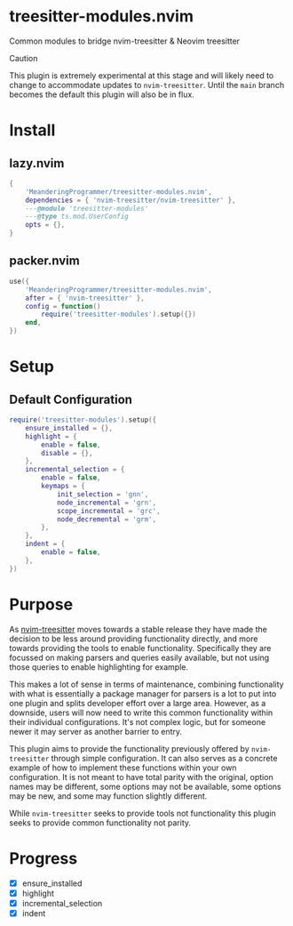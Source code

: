 # treesitter-modules.nvim

Common modules to bridge nvim-treesitter & Neovim treesitter

> [!CAUTION]
>
> This plugin is extremely experimental at this stage and will likely need to change
> to accommodate updates to `nvim-treesitter`. Until the `main` branch becomes the
> default this plugin will also be in flux.

# Install

## lazy.nvim

```lua
{
    'MeanderingProgrammer/treesitter-modules.nvim',
    dependencies = { 'nvim-treesitter/nvim-treesitter' },
    ---@module 'treesitter-modules'
    ---@type ts.mod.UserConfig
    opts = {},
}
```

## packer.nvim

```lua
use({
    'MeanderingProgrammer/treesitter-modules.nvim',
    after = { 'nvim-treesitter' },
    config = function()
        require('treesitter-modules').setup({})
    end,
})
```

# Setup

## Default Configuration

```lua
require('treesitter-modules').setup({
    ensure_installed = {},
    highlight = {
        enable = false,
        disable = {},
    },
    incremental_selection = {
        enable = false,
        keymaps = {
            init_selection = 'gnn',
            node_incremental = 'grn',
            scope_incremental = 'grc',
            node_decremental = 'grm',
        },
    },
    indent = {
        enable = false,
    },
})
```

# Purpose

As [nvim-treesitter](https://github.com/nvim-treesitter/nvim-treesitter) moves towards
a stable release they have made the decision to be less around providing functionality
directly, and more towards providing the tools to enable functionality. Specifically
they are focussed on making parsers and queries easily available, but not using those
queries to enable highlighting for example.

This makes a lot of sense in terms of maintenance, combining functionality with what
is essentially a package manager for parsers is a lot to put into one plugin and
splits developer effort over a large area. However, as a downside, users will now
need to write this common functionality within their individual configurations. It's
not complex logic, but for someone newer it may server as another barrier to entry.

This plugin aims to provide the functionality previously offered by `nvim-treesitter`
through simple configuration. It can also serves as a concrete example of how to
implement these functions within your own configuration. It is not meant to have
total parity with the original, option names may be different, some options may not
be available, some options may be new, and some may function slightly different.

While `nvim-treesitter` seeks to provide tools not functionality this plugin seeks
to provide common functionality not parity.

# Progress

- [x] ensure_installed
- [x] highlight
- [x] incremental_selection
- [x] indent
